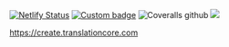 [![Netlify Status](https://api.netlify.com/api/v1/badges/b1463957-7c2f-4297-b5f0-afb4f985a2fc/deploy-status)](https://app.netlify.com/sites/tc-create-app/deploys)
[![Custom badge](https://img.shields.io/endpoint?color=%2374b9ff&url=https%3A%2F%2Fraw.githubusercontent.com%2FunfoldingWord%2Ftc-create-app%2Fmaster%2Fcoverage%2Fshields.json)]()
![Coveralls github](https://img.shields.io/coveralls/github/unfoldingWord/tc-create-app?label=Unit%20Tests)
![ ](https://github.com/unfoldingWord/tc-create-app/workflows/Install%2C%20Build%20%26%20Run%20Cypress/badge.svg?branch=master)

https://create.translationcore.com

